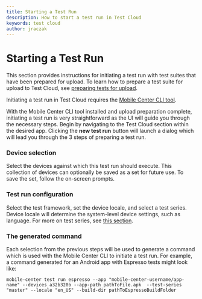 ```yaml
---
title: Starting a Test Run
description: How to start a test run in Test Cloud
keywords: test cloud
author: jraczak
---
```


# Starting a Test Run

This section provides instructions for initiating a test run with test suites that have been prepared for upload. To learn how to prepare a test suite for upload to Test Cloud, see [preparing tests for upload](/test-cloud/preparing-tests-for-upload).

Initiating a test run in Test Cloud requires the [Mobile Center CLI tool](/cli/).

With the Mobile Center CLI tool installed and upload preparation complete, initiating a test run is very straightforward as the UI will guide you through the necessary steps. Begin by navigating to the Test Cloud section within the desired app. Clicking the **new test run** button will launch a dialog which will lead you through the 3 steps of preparing a test run.

### Device selection
Select the devices against which this test run should execute. This collection of devices can optionally be saved as a set for future use. To save the set, follow the on-screen prompts.

### Test run configuration
Select the test framework, set the device locale, and select a test series. Device locale will determine the system-level device settings, such as language. For more on test series, see [this section](/test-cloud/core-concepts).

### The generated command
Each selection from the previous steps will be used to generate a command which is used with the Mobile Center CLI to initiate a test run. For example, a command generated for an Android app with Espresso tests might look like:

```
mobile-center test run espresso --app "mobile-center-username/app-name" --devices a32b320b --app-path pathToFile.apk  --test-series "master" --locale "en_US" --build-dir pathToEspressoBuildFolder
```
